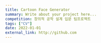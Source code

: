 ```yaml
---
title: Cartoon Face Generator
summary: Write about your project here...
competition: 창의적 공학 설계 입문 팀프로젝트
tags: ["CV"]
date: 2022-01-01
external_link: http://github.com
---
```

